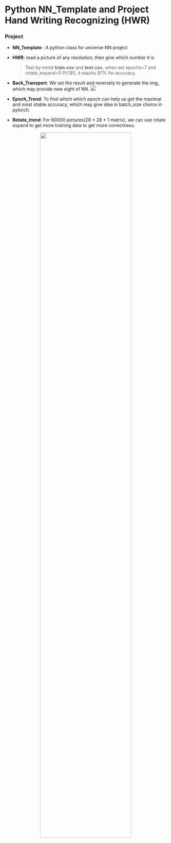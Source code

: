 # Python NN_Template and Project Hand Writing Recognizing (HWR)

### Project

- **NN_Template** : A python class for universe NN project

- **HWR**: read a picture of any resolution, then give which number it is

  >  Test by mnist **train.csv** and **test.csv**, when set epochs=7 and rotate_expand=5 Pi/180, it reachs 97% for accuracy.
- **Back_Transport**: We set the result and reversely to generate the img, which may provide new sight of NN.
![](http://kylinhub.oss-cn-shanghai.aliyuncs.com/2019-05-01-back_1_1_7-1.png)
- **Epoch_Trend**: To find which which epoch can help us get the maximal and most stable accuracy, which may give idea in batch_size choice in pytorch.
- **Rotate_trend**: For 60000 pictures(28 * 28 * 1 matrix), we can use rotate expand to get more training data to get more correctness.
<center>
<img src="http://kylinhub.oss-cn-shanghai.aliyuncs.com/2019-05-03-epoch_trend_DR_7_lr051.png" width="75%" height="75%" />
</center>

